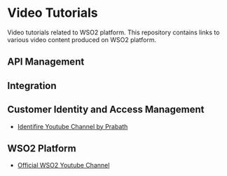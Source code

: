 # Video Tutorials
Video tutorials related to WSO2 platform. This repository contains links to various video content produced on WSO2 platform. 

## API Management

## Integration

## Customer Identity and Access Management
- [Identifire Youtube Channel by Prabath](https://www.youtube.com/channel/UCoEOYnrqEcANUgbcG-BuhSA)

## WSO2 Platform
- [Official WSO2 Youtube Channel](https://www.youtube.com/user/WSO2TechFlicks)



